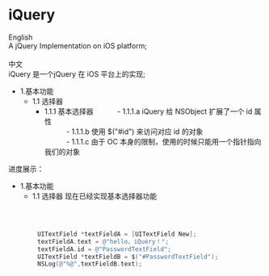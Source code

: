 # iQuery
English</br>
A jQuery Implementation on iOS platform; </br>
</br>
中文</br>
iQuery 是一个jQuery 在 iOS 平台上的实现;</br>
- 1.基本功能
    - 1.1 选择器
        - 1.1.1 基本选择器
            - 1.1.1.a iQuery 给 NSObject 扩展了一个 id 属性 </br>
            - 1.1.1.b 使用 $("#id") 来访问对应 id 的对象</br>
            - 1.1.1.c 由于 OC 本身的限制，使用的时候只能用一个指针指向我们的对象</br>

进度展示：
- 1.基本功能
    - 1.1 选择器
          现在已经实现基本选择器功能
</br>

```objective-C (type)

        UITextField *textFieldA = [UITextField New];
        textFieldA.text = @"hello，iQuery！";
        textFieldA.id = @"PasswordTextField";
        UITextField *textFieldB = $("#PasswordTextField");
        NSLog(@"%@",textFieldB.text);
       
```
